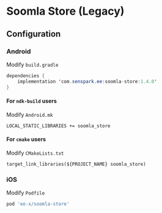 # Soomla Store (Legacy)
## Configuration
### Android
Modify `build.gradle`
```java
dependencies {
    implementation 'com.senspark.ee:soomla-store:1.4.0'
}
```

#### For `ndk-build` users
Modify `Android.mk`
```
LOCAL_STATIC_LIBRARIES += soomla_store
```

#### For `cmake` users
Modify `CMakeLists.txt`
```
target_link_libraries(${PROJECT_NAME} soomla_store)
```

### iOS
Modify `Podfile`
```ruby
pod 'ee-x/soomla-store'
```